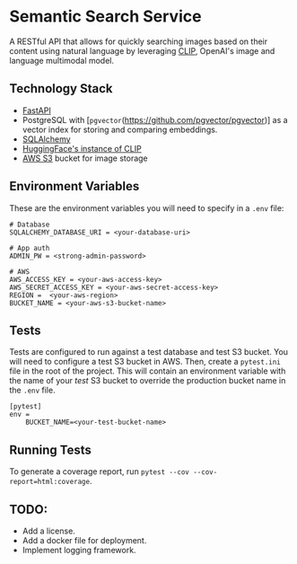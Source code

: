 # Semantic Search Service
A RESTful API that allows for quickly searching images based on their content using natural language by leveraging [CLIP](https://openai.com/research/clip), OpenAI's image and language multimodal model.

## Technology Stack
- [FastAPI](https://fastapi.tiangolo.com/)
- PostgreSQL with [`pgvector`(https://github.com/pgvector/pgvector)] as a vector index for storing and comparing embeddings.
- [SQLAlchemy](https://www.sqlalchemy.org/)
- [HuggingFace's instance of CLIP](https://huggingface.co/docs/transformers/model_doc/clip)
- [AWS S3](https://aws.amazon.com/s3/) bucket for image storage

## Environment Variables
These are the environment variables you will need to specify in a `.env` file:

```
# Database
SQLALCHEMY_DATABASE_URI = <your-database-uri>

# App auth
ADMIN_PW = <strong-admin-password>

# AWS
AWS_ACCESS_KEY = <your-aws-access-key>
AWS_SECRET_ACCESS_KEY = <your-aws-secret-access-key>
REGION =  <your-aws-region>
BUCKET_NAME = <your-aws-s3-bucket-name>
```
## Tests
Tests are configured to run against a test database and test S3 bucket. You will need to configure a test S3 bucket in AWS. Then, create a `pytest.ini` file in the root of the project. This will contain an environment variable with the name of your _test_ S3 bucket to override the production bucket name in the `.env` file.
```
[pytest]
env =
    BUCKET_NAME=<your-test-bucket-name>
```

## Running Tests
To generate a coverage report, run `pytest --cov --cov-report=html:coverage`.

## TODO:
- Add a license.
- Add a docker file for deployment.
- Implement logging framework.